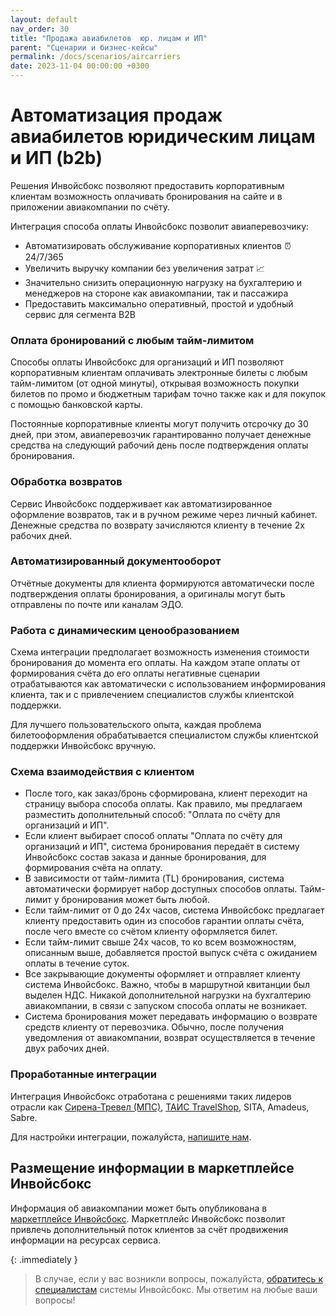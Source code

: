 ```yaml
---
layout: default
nav_order: 30
title: "Продажа авиабилетов  юр. лицам и ИП"
parent: "Сценарии и бизнес-кейсы"
permalink: /docs/scenarios/aircarriers
date: 2023-11-04 00:00:00 +0300
---
```


# Автоматизация продаж авиабилетов юридическим лицам и ИП (b2b)

Решения Инвойсбокс позволяют предоставить корпоративным клиентам возможность оплачивать бронирования
на сайте и в приложении авиакомпании по счёту.

Интеграция способа оплаты Инвойсбокс позволит авиаперевозчику:
- Автоматизировать обслуживание корпоративных клиентов ⏰ 24/7/365
- Увеличить выручку компании без увеличения затрат 📈
- Значительно снизить операционную нагрузку на бухгалтерию и менеджеров на стороне как авиакомпании, так и пассажира
- Предоставить максимально оперативный, простой и удобный сервис для сегмента B2B

### Оплата бронирований с любым тайм-лимитом

Способы оплаты Инвойсбокс для организаций и ИП позволяют корпоративным клиентам оплачивать электронные
билеты с любым тайм-лимитом (от одной минуты), открывая возможность покупки билетов по промо и бюджетным тарифам
точно также как и для покупок с помощью банковской карты.

Постоянные корпоративные клиенты могут получить отсрочку до 30 дней, при этом, авиаперевозчик гарантированно
получает денежные средства на следующий рабочий день после подтверждения оплаты бронирования.

### Обработка возвратов

Сервис Инвойсбокс поддерживает как автоматизированное оформление возвратов, так и в ручном режиме через
личный кабинет. Денежные средства по возврату зачисляются клиенту в течение 2х рабочих дней.

### Автоматизированный документооборот

Отчётные документы для клиента формируются автоматически после подтверждения оплаты бронирования, а оригиналы
могут быть отправлены по почте или каналам ЭДО.

### Работа с динамическим ценообразованием

Схема интеграции предполагает возможность изменения стоимости бронирования до момента его оплаты. На каждом этапе
оплаты от формирования счёта до его оплаты негативные сценарии отрабатываются как автоматически с использованием
информирования клиента, так и с привлечением специалистов службы клиентской поддержки.

Для лучшего пользовательского опыта, каждая проблема билетооформления обрабатывается специалистом службы клиентской
поддержки Инвойсбокс вручную.

### Схема взаимодействия с клиентом

- После того, как заказ/бронь сформирована, клиент переходит на страницу выбора способа оплаты. Как правило, мы
предлагаем разместить дополнительный способ: "Оплата по счёту для организаций и ИП".
- Если клиент выбирает способ оплаты "Оплата по счёту для организаций и ИП", система бронирования передаёт в систему
Инвойсбокс состав заказа и данные бронирования, для формирования счёта на оплату.
- В зависимости от тайм-лимита (TL) бронирования, система автоматически формирует набор доступных способов оплаты.
Тайм-лимит у бронирования может быть любой.
- Если тайм-лимит от 0 до 24х часов, система Инвойсбокс предлагает клиенту предоставить один из способов гарантии оплаты
счёта, после чего вместе со счётом клиенту оформляется билет.
- Если тайм-лимит свыше 24х часов, то ко всем возможностям, описанным выше, добавляется простой выпуск счёта с ожиданием
оплаты в течение суток.
- Все закрывающие документы оформляет и отправляет клиенту система Инвойсбокс. Важно, чтобы в маршрутной квитанции был
выделен НДС. Никакой дополнительной нагрузки на бухгалтерию авиакомпании, в связи с запуском способа оплаты не возникает.
- Система бронирования может передавать информацию о возврате средств клиенту от перевозчика. Обычно, после получения
уведомления от авиакомпании, возврат осуществляется в течение двух рабочих дней.

### Проработанные интеграции

Интеграция Инвойсбокс отработана с решениями таких лидеров отрасли как [Сирена-Тревел (МПС)](/docs/merchant/pss/mps/), [ТАИС TravelShop](/docs/merchant/pss/tais/), SITA, Amadeus, Sabre.

Для настройки интеграции, пожалуйста, [напишите нам](https://www.invoicebox.ru/ru/contacts/feedback.html).

## Размещение информации в маркетплейсе Инвойсбокс

Информация об авиакомпании может быть опубликована в [маркетплейсе Инвойсбокс](/docs/marketplace).
Маркетплейс Инвойсбокс позволит привлечь дополнительный поток клиентов за счёт продвижения информации на ресурсах сервиса.

{: .immediately }
> В случае, если у вас возникли вопросы, пожалуйста, [обратитесь к специалистам](https://www.invoicebox.ru/ru/contacts/feedback.html)
> системы Инвойсбокс. Мы ответим на любые ваши вопросы!
